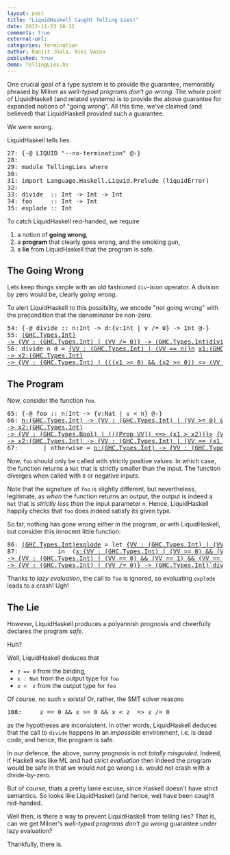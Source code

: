 ```yaml
---
layout: post
title: "LiquidHaskell Caught Telling Lies!"
date: 2013-11-23 16:12
comments: true
external-url:
categories: termination
author: Ranjit Jhala, Niki Vazou 
published: true
demo: TellingLies.hs
---
```


One crucial goal of a type system is to provide the guarantee, 
memorably phrased by Milner as *well-typed programs don't go wrong*. 
The whole point of LiquidHaskell (and related systems) is to provide
the above guarantee for expanded notions of "going wrong". 
All this time, we've claimed (and believed) that LiquidHaskell 
provided such a guarantee.

We were wrong. 

LiquidHaskell tells lies.

<!-- more -->


<pre><span class=hs-linenum>27: </span><span class='hs-keyword'>{-@</span> <span class='hs-conid'>LIQUID</span> <span class='hs-str'>"--no-termination"</span> <span class='hs-keyword'>@-}</span>
<span class=hs-linenum>28: </span>
<span class=hs-linenum>29: </span><span class='hs-keyword'>module</span> <span class='hs-conid'>TellingLies</span> <span class='hs-keyword'>where</span>
<span class=hs-linenum>30: </span>
<span class=hs-linenum>31: </span><span class='hs-keyword'>import</span> <span class='hs-conid'>Language</span><span class='hs-varop'>.</span><span class='hs-conid'>Haskell</span><span class='hs-varop'>.</span><span class='hs-conid'>Liquid</span><span class='hs-varop'>.</span><span class='hs-conid'>Prelude</span> <span class='hs-layout'>(</span><span class='hs-varid'>liquidError</span><span class='hs-layout'>)</span>
<span class=hs-linenum>32: </span>
<span class=hs-linenum>33: </span><span class='hs-definition'>divide</span>  <span class='hs-keyglyph'>::</span> <span class='hs-conid'>Int</span> <span class='hs-keyglyph'>-&gt;</span> <span class='hs-conid'>Int</span> <span class='hs-keyglyph'>-&gt;</span> <span class='hs-conid'>Int</span>
<span class=hs-linenum>34: </span><span class='hs-definition'>foo</span>     <span class='hs-keyglyph'>::</span> <span class='hs-conid'>Int</span> <span class='hs-keyglyph'>-&gt;</span> <span class='hs-conid'>Int</span>
<span class=hs-linenum>35: </span><span class='hs-definition'>explode</span> <span class='hs-keyglyph'>::</span> <span class='hs-conid'>Int</span>
</pre>

To catch LiquidHaskell red-handed, we require

1. a notion of **going wrong**,
2. a **program** that clearly goes wrong, and the smoking gun,
3. a **lie** from LiquidHaskell that the program is safe.

The Going Wrong
---------------

Lets keep things simple with an old fashioned `div`-ision operator.
A division by zero would be, clearly *going wrong*.

To alert LiquidHaskell to this possibility, we encode "not going wrong"
with the precondition that the denominator be  non-zero.


<pre><span class=hs-linenum>54: </span><span class='hs-keyword'>{-@</span> <span class='hs-varid'>divide</span> <span class='hs-keyglyph'>::</span> <span class='hs-varid'>n</span><span class='hs-conop'>:</span><span class='hs-conid'>Int</span> <span class='hs-keyglyph'>-&gt;</span> <span class='hs-varid'>d</span><span class='hs-conop'>:</span><span class='hs-keyword'>{v:</span><span class='hs-conid'>Int</span> <span class='hs-keyword'>| v /= 0}</span> <span class='hs-keyglyph'>-&gt;</span> <span class='hs-conid'>Int</span> <span class='hs-keyword'>@-}</span>
<span class=hs-linenum>55: </span><a class=annot href="#"><span class=annottext>(GHC.Types.Int)
-&gt; {VV : (GHC.Types.Int) | (VV /= 0)} -&gt; (GHC.Types.Int)</span><span class='hs-definition'>divide</span></a> <a class=annot href="#"><span class=annottext>(GHC.Types.Int)</span><span class='hs-varid'>n</span></a> <span class='hs-num'>0</span> <span class='hs-keyglyph'>=</span> <a class=annot href="#"><span class=annottext>{VV : [(GHC.Types.Char)] | false} -&gt; {VV : (GHC.Types.Int) | false}</span><span class='hs-varid'>liquidError</span></a> <a class=annot href="#"><span class=annottext>{VV : [(GHC.Types.Char)] | ((len VV) &gt;= 0) &amp;&amp; ((sumLens VV) &gt;= 0)}</span><span class='hs-str'>"no you didn't!"</span></a>
<span class=hs-linenum>56: </span><span class='hs-definition'>divide</span> <span class='hs-varid'>n</span> <span class='hs-varid'>d</span> <span class='hs-keyglyph'>=</span> <a class=annot href="#"><span class=annottext>{VV : (GHC.Types.Int) | (VV == n)}</span><span class='hs-varid'>n</span></a> <a class=annot href="#"><span class=annottext>x1:(GHC.Types.Int)
-&gt; x2:(GHC.Types.Int)
-&gt; {VV : (GHC.Types.Int) | (((x1 &gt;= 0) &amp;&amp; (x2 &gt;= 0)) =&gt; (VV &gt;= 0)) &amp;&amp; (((x1 &gt;= 0) &amp;&amp; (x2 &gt;= 1)) =&gt; (VV &lt;= x1)) &amp;&amp; (VV == (x1 / x2))}</span><span class='hs-varop'>`div`</span></a> <a class=annot href="#"><span class=annottext>{VV : (GHC.Types.Int) | (VV /= 0)}</span><span class='hs-varid'>d</span></a>
</pre>

The Program 
-----------

Now, consider the function `foo`.


<pre><span class=hs-linenum>65: </span><span class='hs-keyword'>{-@</span> <span class='hs-varid'>foo</span> <span class='hs-keyglyph'>::</span> <span class='hs-varid'>n</span><span class='hs-conop'>:</span><span class='hs-conid'>Int</span> <span class='hs-keyglyph'>-&gt;</span> <span class='hs-keyword'>{v:</span><span class='hs-conid'>Nat</span> <span class='hs-keyword'>| v &lt; n}</span> <span class='hs-keyword'>@-}</span>
<span class=hs-linenum>66: </span><a class=annot href="#"><span class=annottext>n:(GHC.Types.Int) -&gt; {VV : (GHC.Types.Int) | (VV &gt;= 0) &amp;&amp; (VV &lt; n)}</span><span class='hs-definition'>foo</span></a> <a class=annot href="#"><span class=annottext>(GHC.Types.Int)</span><span class='hs-varid'>n</span></a> <span class='hs-keyglyph'>|</span> <a class=annot href="#"><span class=annottext>{VV : (GHC.Types.Int) | (VV == n)}</span><span class='hs-varid'>n</span></a> <a class=annot href="#"><span class=annottext>x1:(GHC.Types.Int)
-&gt; x2:(GHC.Types.Int)
-&gt; {VV : (GHC.Types.Bool) | (((Prop VV)) &lt;=&gt; (x1 &gt; x2))}</span><span class='hs-varop'>&gt;</span></a> <a class=annot href="#"><span class=annottext>{VV : (GHC.Types.Int) | (VV == (0  :  int))}</span><span class='hs-num'>0</span></a>     <span class='hs-keyglyph'>=</span> <a class=annot href="#"><span class=annottext>{VV : (GHC.Types.Int) | (VV == n)}</span><span class='hs-varid'>n</span></a> <a class=annot href="#"><span class=annottext>x1:(GHC.Types.Int)
-&gt; x2:(GHC.Types.Int) -&gt; {VV : (GHC.Types.Int) | (VV == (x1 - x2))}</span><span class='hs-comment'>-</span></a> <a class=annot href="#"><span class=annottext>{VV : (GHC.Types.Int) | (VV == (1  :  int))}</span><span class='hs-num'>1</span></a>
<span class=hs-linenum>67: </span>      <span class='hs-keyglyph'>|</span> <span class='hs-varid'>otherwise</span> <span class='hs-keyglyph'>=</span> <a class=annot href="#"><span class=annottext>n:(GHC.Types.Int) -&gt; {VV : (GHC.Types.Int) | (VV &gt;= 0) &amp;&amp; (VV &lt; n)}</span><span class='hs-varid'>foo</span></a> <a class=annot href="#"><span class=annottext>{VV : (GHC.Types.Int) | (VV == n)}</span><span class='hs-varid'>n</span></a>
</pre>

Now, `foo` should only be called with strictly positive values. 
In which case, the function returns a `Nat` that is strictly 
smaller than the input. 
The function diverges when called with `0` or negative inputs. 

Note that the signature of `foo` is slightly different, but 
nevertheless, legitimate, as *when* the function returns an 
output, the output is indeed a `Nat` that is *strictly less than* 
the input parameter `n`. Hence, LiquidHaskell happily checks 
that `foo` does indeed satisfy its given type.

So far, nothing has gone wrong either in the program, or 
with LiquidHaskell, but consider this innocent little 
function:


<pre><span class=hs-linenum>86: </span><a class=annot href="#"><span class=annottext>(GHC.Types.Int)</span><span class='hs-definition'>explode</span></a> <span class='hs-keyglyph'>=</span> <span class='hs-keyword'>let</span> <a class=annot href="#"><span class=annottext>{VV : (GHC.Types.Int) | (VV == (0  :  int))}</span><span class='hs-varid'>z</span></a> <span class='hs-keyglyph'>=</span> <a class=annot href="#"><span class=annottext>{VV : (GHC.Types.Int) | (VV == (0  :  int))}</span><span class='hs-num'>0</span></a>
<span class=hs-linenum>87: </span>          <span class='hs-keyword'>in</span>  <span class='hs-layout'>(</span><a class=annot href="#"><span class=annottext>x:{VV : (GHC.Types.Int) | (VV == 0) &amp;&amp; (VV == 1) &amp;&amp; (VV == TellingLies.explode) &amp;&amp; (VV == z) &amp;&amp; (VV &gt; 0) &amp;&amp; (VV &gt; TellingLies.explode) &amp;&amp; (VV &gt; z) &amp;&amp; (VV &lt; 0) &amp;&amp; (VV &lt; TellingLies.explode) &amp;&amp; (VV &lt; z)}
-&gt; {VV : (GHC.Types.Int) | (VV == 0) &amp;&amp; (VV == 1) &amp;&amp; (VV == TellingLies.explode) &amp;&amp; (VV == x) &amp;&amp; (VV == z) &amp;&amp; (VV &gt; 0) &amp;&amp; (VV &gt; TellingLies.explode) &amp;&amp; (VV &gt; x) &amp;&amp; (VV &gt; z) &amp;&amp; (VV &lt; 0) &amp;&amp; (VV &lt; TellingLies.explode) &amp;&amp; (VV &lt; x) &amp;&amp; (VV &lt; z)}</span><span class='hs-keyglyph'>\</span></a><a class=annot href="#"><span class=annottext>{VV : (GHC.Types.Int) | (VV == 0) &amp;&amp; (VV == 1) &amp;&amp; (VV == TellingLies.explode) &amp;&amp; (VV == z) &amp;&amp; (VV &gt; 0) &amp;&amp; (VV &gt; TellingLies.explode) &amp;&amp; (VV &gt; z) &amp;&amp; (VV &lt; 0) &amp;&amp; (VV &lt; TellingLies.explode) &amp;&amp; (VV &lt; z)}</span><span class='hs-varid'>x</span></a> <span class='hs-keyglyph'>-&gt;</span> <span class='hs-layout'>(</span><a class=annot href="#"><span class=annottext>{VV : (GHC.Types.Int) | (VV == (2013  :  int))}</span><span class='hs-num'>2013</span></a> <a class=annot href="#"><span class=annottext>(GHC.Types.Int)
-&gt; {VV : (GHC.Types.Int) | (VV /= 0)} -&gt; (GHC.Types.Int)</span><span class='hs-varop'>`divide`</span></a> <a class=annot href="#"><span class=annottext>{VV : (GHC.Types.Int) | (VV == z) &amp;&amp; (VV == (0  :  int))}</span><span class='hs-varid'>z</span></a><span class='hs-layout'>)</span><span class='hs-layout'>)</span> <span class='hs-layout'>(</span><a class=annot href="#"><span class=annottext>n:(GHC.Types.Int) -&gt; {VV : (GHC.Types.Int) | (VV &gt;= 0) &amp;&amp; (VV &lt; n)}</span><span class='hs-varid'>foo</span></a> <a class=annot href="#"><span class=annottext>{VV : (GHC.Types.Int) | (VV == z) &amp;&amp; (VV == (0  :  int))}</span><span class='hs-varid'>z</span></a><span class='hs-layout'>)</span>
</pre>

Thanks to *lazy evaluation*, the call to `foo` is ignored, so evaluating `explode` leads to a crash! Ugh!

The Lie
-------

However, LiquidHaskell produces a polyannish prognosis and 
cheerfully declares the program *safe*. 

Huh?

Well, LiquidHaskell deduces that

* `z == 0`  from the binding,
* `x : Nat` from the output type for `foo`
* `x <  z`  from the output type for `foo`

 Of course, no such `x` exists! Or, rather, the SMT solver reasons
<pre><span class=hs-linenum>108: </span>    <span class='hs-varid'>z</span> <span class='hs-varop'>==</span> <span class='hs-num'>0</span> <span class='hs-varop'>&amp;&amp;</span> <span class='hs-varid'>x</span> <span class='hs-varop'>&gt;=</span> <span class='hs-num'>0</span> <span class='hs-varop'>&amp;&amp;</span> <span class='hs-varid'>x</span> <span class='hs-varop'>&lt;</span> <span class='hs-varid'>z</span>  <span class='hs-keyglyph'>=&gt;</span> <span class='hs-varid'>z</span> <span class='hs-varop'>/=</span> <span class='hs-num'>0</span>
</pre>

as the hypotheses are inconsistent. In other words, LiquidHaskell 
deduces that the call to `divide` happens in an *impossible* environment,
i.e. is dead code, and hence, the program is safe.

In our defence, the above, sunny prognosis is not *totally misguided*. 
Indeed, if Haskell was like ML and had *strict evaluation* then 
indeed the program would be safe in that we would *not* go wrong 
i.e. would not crash with a divide-by-zero.  

But of course, thats a pretty lame excuse, since Haskell doesn't have 
strict semantics. So looks like LiquidHaskell (and hence, we) 
have been caught red-handed.

Well then, is there a way to prevent LiquidHaskell from telling lies?
That is, can we get Milner's *well-typed programs don't go wrong* 
guarantee under lazy evaluation? 

Thankfully, there is.

